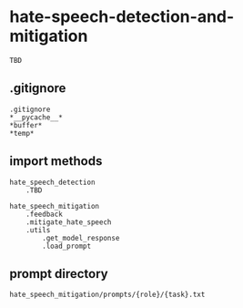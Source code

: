 # hate-speech-detection-and-mitigation

    TBD

## .gitignore

    .gitignore
    *__pycache__*
    *buffer*
    *temp*

## import methods

    hate_speech_detection
        .TBD
    
    hate_speech_mitigation
        .feedback
        .mitigate_hate_speech
        .utils
            .get_model_response
            .load_prompt

## prompt directory

    hate_speech_mitigation/prompts/{role}/{task}.txt
